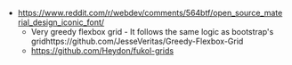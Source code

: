 - https://www.reddit.com/r/webdev/comments/564btf/open_source_material_design_iconic_font/
  - Very greedy flexbox grid - It follows the same logic as bootstrap's gridhttps://github.com/JesseVeritas/Greedy-Flexbox-Grid
  - https://github.com/Heydon/fukol-grids
